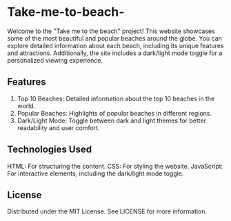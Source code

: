 # Take-me-to-beach-
Welcome to the "Take me to the beach" project! This website showcases some of the most beautiful and popular beaches around the globe. You can explore detailed information about each beach, including its unique features and attractions. Additionally, the site includes a dark/light mode toggle for a personalized viewing experience.

## Features
1. Top 10 Beaches: Detailed information about the top 10 beaches in the world.
2. Popular Beaches: Highlights of popular beaches in different regions.
3. Dark/Light Mode: Toggle between dark and light themes for better readability and user comfort.

## Technologies Used
HTML: For structuring the content.
CSS: For styling the website.
JavaScript: For interactive elements, including the dark/light mode toggle.

## License
Distributed under the MIT License. See LICENSE for more information.
